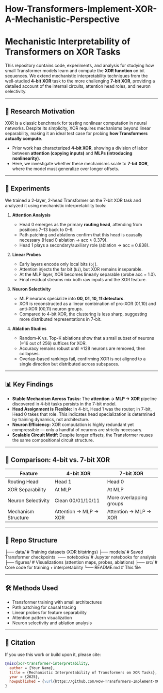 # How-Transformers-Implement-XOR-A-Mechanistic-Perspective
# Mechanistic Interpretability of Transformers on XOR Tasks  

This repository contains code, experiments, and analysis for studying how small Transformer models learn and compute the **XOR function** on bit sequences. We extend mechanistic interpretability techniques from the well-studied **4-bit XOR** task to the more challenging **7-bit XOR**, providing a detailed account of the internal circuits, attention head roles, and neuron selectivity.  

---

## 🚀 Research Motivation  
XOR is a classic benchmark for testing nonlinear computation in neural networks. Despite its simplicity, XOR requires mechanisms beyond linear separability, making it an ideal test case for probing **how Transformers actually compute**.  

- Prior work has characterized **4-bit XOR**, showing a division of labor between **attention (copying inputs)** and **MLPs (introducing nonlinearity)**.  
- Here, we investigate whether these mechanisms scale to **7-bit XOR**, where the model must generalize over longer offsets.  

---

## 🧪 Experiments  

We trained a 2-layer, 2-head Transformer on the 7-bit XOR task and analyzed it using mechanistic interpretability tools:  

1. **Attention Analysis**  
   - Head 0 emerges as the primary **routing head**, attending from positions 7–13 back to 0–6.  
   - Path patching and ablations confirm that this head is causally necessary (Head 0 ablation → acc ≈ 0.379).  
   - Head 1 plays a secondary/auxiliary role (ablation → acc ≈ 0.838).  

2. **Linear Probes**  
   - Early layers encode only local bits (`bj`).  
   - Attention injects the far bit (`bi`), but XOR remains inseparable.  
   - At the MLP layer, XOR becomes linearly separable (probe acc = 1.0).  
   - Final residual streams mix both raw inputs and the XOR feature.  

3. **Neuron Selectivity**  
   - MLP neurons specialize into **00, 01, 10, 11 detectors**.  
   - XOR is reconstructed as a linear combination of pro-XOR (01,10) and anti-XOR (00,11) neuron groups.  
   - Compared to 4-bit XOR, the clustering is less sharp, suggesting more distributed representations in 7-bit.  

4. **Ablation Studies**  
   - Random-K vs. Top-K ablations show that a small subset of neurons (≈16 out of 256) suffices for XOR.  
   - Accuracy remains robust until ≈128 neurons are removed, then collapses.  
   - Overlap-based rankings fail, confirming XOR is not aligned to a single direction but distributed across subspaces.  

---

## 📊 Key Findings  

- **Stable Mechanism Across Tasks:** The **attention → MLP → XOR** pipeline discovered in 4-bit tasks persists in the 7-bit model.  
- **Head Assignment is Flexible:** In 4-bit, Head 1 was the router; in 7-bit, Head 0 takes that role. This indicates head specialization is determined by training dynamics, not architecture.  
- **Neuron Efficiency:** XOR computation is highly redundant yet compressible — only a handful of neurons are strictly necessary.  
- **Scalable Circuit Motif:** Despite longer offsets, the Transformer reuses the same compositional circuit structure.  

---

## 🔬 Comparison: 4-bit vs. 7-bit XOR  

| Feature                  | 4-bit XOR              | 7-bit XOR              |
|---------------------------|------------------------|------------------------|
| Routing Head              | Head 1                 | Head 0                 |
| XOR Separability          | At MLP                 | At MLP                 |
| Neuron Selectivity        | Clean 00/01/10/11      | More overlapping groups|
| Mechanism Structure       | Attention → MLP → XOR  | Attention → MLP → XOR  |

---

## 📂 Repo Structure  

├── data/ # Training datasets (XOR bitstrings)
├── models/ # Saved Transformer checkpoints
├── notebooks/ # Jupyter notebooks for analysis
├── figures/ # Visualizations (attention maps, probes, ablations)
├── src/ # Core code for training + interpretability
└── README.md # This file


---

## 🛠️ Methods Used  

- Transformer training with small architectures  
- Path patching for causal tracing  
- Linear probes for feature separability  
- Attention pattern visualization  
- Neuron selectivity and ablation analysis  

---

## 📌 Citation  

If you use this work or build upon it, please cite:  

```bibtex
@misc{xor-transformer-interpretability,
  author = {Your Name},
  title = {Mechanistic Interpretability of Transformers on XOR Tasks},
  year = {2025},
  howpublished = {\url{https://github.com/How-Transformers-Implement-XOR-A-Mechanistic-Perspective}}
}

